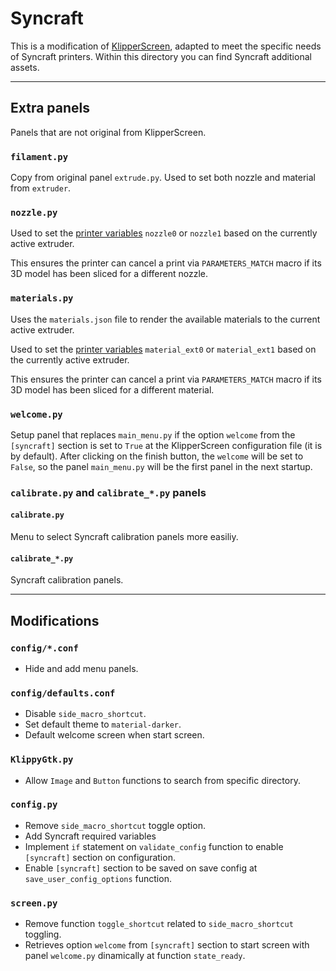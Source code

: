 # Syncraft

This is a modification of [KlipperScreen](https://github.com/klipperscreen/klipperscreen.git), adapted to meet the specific needs of Syncraft printers. Within this directory you can find Syncraft additional assets.

--- 

## Extra panels

Panels that are not original from KlipperScreen.

### `filament.py`

Copy from original panel `extrude.py`. Used to set both nozzle and material from `extruder`.

### `nozzle.py`

<!-- TODO: Change name of nozzle0 and nozzle1 variables -->
Used to set the [printer variables](https://www.klipper3d.org/Config_Reference.html#save_variables) `nozzle0` or `nozzle1` based on the currently active extruder.

This ensures the printer can cancel a print via `PARAMETERS_MATCH` macro if its 3D model has been sliced for a different nozzle.

### `materials.py`

Uses the `materials.json` file to render the available materials to the current active extruder.

<!-- TODO: Change name of material_ext0 and material_ext1 variables -->
Used to set the [printer variables](https://www.klipper3d.org/Config_Reference.html#save_variables) `material_ext0` or `material_ext1` based on the currently active extruder.

This ensures the printer can cancel a print via `PARAMETERS_MATCH` macro if its 3D model has been sliced for a different material.

### `welcome.py`

Setup panel that replaces `main_menu.py` if the option `welcome` from the `[syncraft]` section is set to `True` at the KlipperScreen configuration file (it is by default). After clicking on the finish button, the `welcome` will be set to `False`, so the panel `main_menu.py` will be the first panel in the next startup.

### `calibrate.py` and `calibrate_*.py` panels

#### `calibrate.py`

Menu to select Syncraft calibration panels more easiliy.

#### `calibrate_*.py`

Syncraft calibration panels.

---

## Modifications

### `config/*.conf`

- Hide and add menu panels.

### `config/defaults.conf`

- Disable `side_macro_shortcut`.
- Set default theme to `material-darker`.
- Default welcome screen when start screen.

### `KlippyGtk.py`

- Allow `Image` and `Button` functions to search from specific directory.

### `config.py`

- Remove `side_macro_shortcut` toggle option.
- Add Syncraft required variables
- Implement `if` statement on `validate_config` function to enable `[syncraft]` section on configuration.
- Enable `[syncraft]` section to be saved on save config at `save_user_config_options` function.

### `screen.py`

- Remove function `toggle_shortcut` related to `side_macro_shortcut` toggling.
- Retrieves option `welcome` from `[syncraft]` section to start screen with panel `welcome.py` dinamically at function `state_ready`.